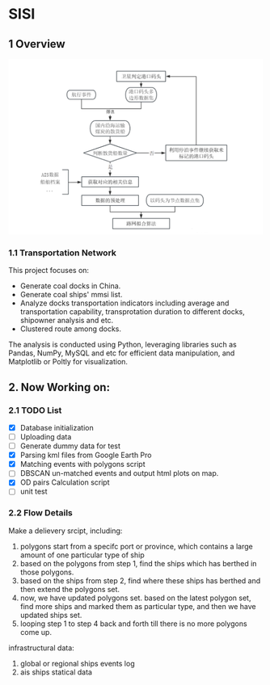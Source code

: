 # SISI

## 1 Overview

![roadmap](dataflow_roadmap.png)

### 1.1 Transportation Network
This project focuses on:
- Generate coal docks in China.
- Generate coal ships' mmsi list.
- Analyze docks transportation indicators including average and transportation capability, transprotation duration to different docks, shipowner analysis and etc.
- Clustered route among docks.

The analysis is conducted using Python, leveraging libraries such as Pandas, NumPy, MySQL and etc for efficient data manipulation, and Matplotlib or Poltly for visualization.

## 2. Now Working on:

### 2.1 TODO List

- [x] Database initialization
- [ ] Uploading data
- [ ] Generate dummy data for test
- [x] Parsing kml files from Google Earth Pro
- [x] Matching events with polygons script
- [ ] DBSCAN un-matched events and output html plots on map.
- [x] OD pairs Calculation script
- [ ] unit test

### 2.2 Flow Details
Make a delievery srcipt, including:
1. polygons start from a specifc port or province, which contains a large amount of one particular type of ship
2. based on the polygons from step 1, find the ships which has berthed in those polygons.
3. based on the ships from step 2, find where these ships has berthed and then extend the polygons set.
4. now, we have updated polygons set. based on the latest polygon set, find more ships and marked them as particular type, and then we have updated ships set.
5. looping step 1 to step 4 back and forth till there is no more polygons come up.

infrastructural data:
1. global or regional ships events log
2. ais ships statical data
